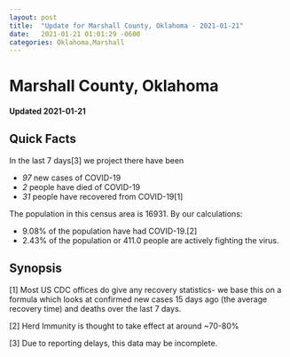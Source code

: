 ```yaml
---
layout: post
title:  "Update for Marshall County, Oklahoma - 2021-01-21"
date:   2021-01-21 01:01:29 -0600
categories: Oklahoma,Marshall
---
```


# Marshall County, Oklahoma
#### Updated 2021-01-21

## Quick Facts

In the last 7 days[3] we project there have been
- *97* new cases of COVID-19
- *2* people have died of COVID-19
- *31* people have recovered from COVID-19[1]

The population in this census area is 16931. By our calculations:
- 9.08% of the population have had COVID-19.[2]
- 2.43% of the population or 411.0 people are actively fighting the virus.

## Synopsis




[1] Most US CDC offices do give any recovery statistics- we base this on a formula which looks at confirmed new cases
15 days ago (the average recovery time) and deaths over the last 7 days.

[2] Herd Immunity is thought to take effect at around ~70-80%

[3] Due to reporting delays, this data may be incomplete.
 
    
